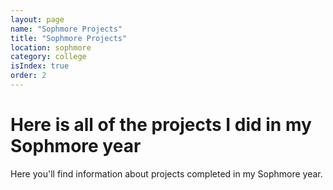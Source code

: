 ```yaml
---
layout: page
name: "Sophmore Projects"
title: "Sophmore Projects"
location: sophmore
category: college
isIndex: true
order: 2
---
```

# Here is all of the projects I did in my Sophmore year

Here you'll find information about projects completed in my Sophmore year.
